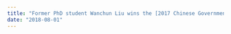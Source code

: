 ```yaml
---
title: "Former PhD student Wanchun Liu wins the [2017 Chinese Government Award for Outstanding Self-Financed Students Abroad](https://users.cecs.anu.edu.au/~Salman.Durrani/_photos/Wanchun_certificate.pdf)."
date: "2018-08-01"
---
```

